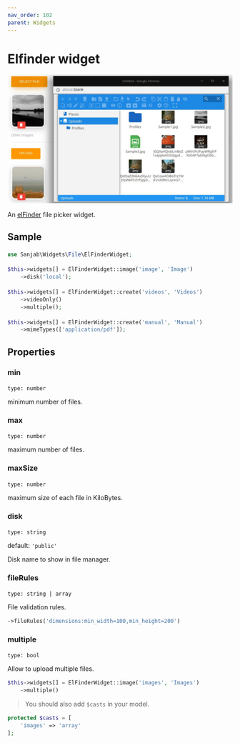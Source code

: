 ```yaml
---
nav_order: 102
parent: Widgets
---
```

# Elfinder widget
![Elfinder widget](../images/screenshots/widgets/elfinder_widget.jpg)

An [elFinder](https://github.com/Studio-42/elFinder) file picker widget.

## Sample
```php
use Sanjab\Widgets\File\ElFinderWidget;

$this->widgets[] = ElFinderWidget::image('image', 'Image')
    ->disk('local');

$this->widgets[] = ElFinderWidget::create('videos', 'Videos')
    ->videoOnly()
    ->multiple();

$this->widgets[] = ElFinderWidget::create('manual', 'Manual')
    ->mimeTypes(['application/pdf']);
```

## Properties

### min
`type: number`

minimum number of files.

### max
`type: number`

maximum number of files.

### maxSize
`type: number`

maximum size of each file in KiloBytes.

### disk
`type: string`

default: `'public'`

Disk name to show in file manager.

### fileRules
`type: string | array`

File validation rules.

```php
->fileRules('dimensions:min_width=100,min_height=200')
```

### multiple
`type: bool`

Allow to upload multiple files.
```php
$this->widgets[] = ElFinderWidget::image('images', 'Images')
    ->multiple()
```

> You should also add `$casts` in your model.
```php
protected $casts = [
    'images' => 'array'
];
```



